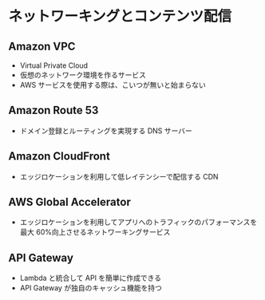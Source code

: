 # ネットワーキングとコンテンツ配信

## Amazon VPC

-   Virtual Private Cloud
-   仮想のネットワーク環境を作るサービス
-   AWS サービスを使用する際は、こいつが無いと始まらない

## Amazon Route 53

-   ドメイン登録とルーティングを実現する DNS サーバー

## Amazon CloudFront

-   エッジロケーションを利用して低レイテンシーで配信する CDN

## AWS Global Accelerator

-   エッジロケーションを利用してアプリへのトラフィックのパフォーマンスを最大 60%向上させるネットワーキングサービス

## API Gateway

-   Lambda と統合して API を簡単に作成できる
-   API Gateway が独自のキャッシュ機能を持つ
